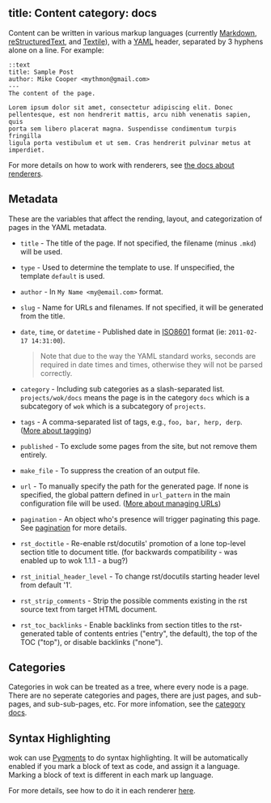 title: Content
category: docs
---
Content can be written in various markup languages (currently [Markdown][mkd],
[reStructuredText][rst], and [Textile][]), with a [YAML][yaml] header,
separated by 3 hyphens alone on a line. For example:

    ::text
    title: Sample Post
    author: Mike Cooper <mythmon@gmail.com>
    ---
    The content of the page.

    Lorem ipsum dolor sit amet, consectetur adipiscing elit. Donec
    pellentesque, est non hendrerit mattis, arcu nibh venenatis sapien, quis
    porta sem libero placerat magna. Suspendisse condimentum turpis fringilla
    ligula porta vestibulum et ut sem. Cras hendrerit pulvinar metus at
    imperdiet.

For more details on how to work with renderers, see [the docs about
renderers](/docs/renderers/).

[mkd]: http://daringfireball.net/projects/markdown/
[rst]: http://docutils.sourceforge.net/rst.html
[textile]: http://textile.sitemonks.com/
[yaml]: http://www.yaml.org/


Metadata
--------
These are the variables that affect the rending, layout, and categorization of
pages in the YAML metadata.

 -  `title` - The title of the page. If not specified, the filename (minus
    `.mkd`) will be used.
 -  `type` - Used to determine the template to use. If unspecified, the
    template `default` is used.
 -  `author` - In `My Name <my@email.com>` format.
 -  `slug` - Name for URLs and filenames. If not specified, it will be
    generated from the title.
 -  `date`, `time`, or `datetime` - Published date in [ISO8601][8601] format
    (ie: `2011-02-17 14:31:00`).

    > Note that due to the way the YAML standard works, seconds are required
    > in date times and times, otherwise they will not be parsed correctly.

 -  `category` - Including sub categories as a slash-separated list.
    `projects/wok/docs` means the page is in the category `docs` which is a
    subcategory of `wok` which is a subcategory of
     `projects`.
 -  `tags` - A comma-separated list of tags, e.g., `foo, bar, herp, derp`.
    ([More about tagging][tagging])
 -  `published` - To exclude some pages from the site, but not remove them
    entirely.
 -  `make_file` - To suppress the creation of an output file.
 -  `url` - To manually specify the path for the generated page. If none is
    specified, the global pattern defined in `url_pattern` in the main
    configuration file will be used. ([More about managing URLs][URLs])
-   `pagination` - An object who's presence will trigger paginating this page.
    See [pagination][] for more details.
-   `rst_doctitle` - Re-enable rst/docutils' promotion of a lone top-level
    section title to document title.
    (for backwards compatibility - was enabled up to wok 1.1.1 - a bug?)
-   `rst_initial_header_level` - To change rst/docutils starting header level
    from default '1'. 
-   `rst_strip_comments` - Strip the possible comments existing in the rst
     source text from target HTML document.
-   `rst_toc_backlinks` - Enable backlinks from section titles to
     the rst-generated table of contents entries ("entry", the default),
     the top of the TOC ("top"), or disable backlinks ("none").

[8601]: http://en.wikipedia.org/wiki/ISO_8601
[URLs]: /docs/urls/
[tagging]: /docs/content/tagging/
[pagination]: /docs/pagination/

Categories
----------
Categories in wok can be treated as a tree, where every node is a page. There
are no seperate categories and pages, there are just pages, and sub-pages, and
sub-sub-pages, etc. For more infomation, see the [category
docs](/docs/content/categories/).

Syntax Highlighting
-------------------
wok can use [Pygments][pyg] to do syntax highlighting. It will be automatically
enabled if you mark a block of text as code, and assign it a language. Marking
a block of text is different in each mark up language.

For more details, see how to do it in each renderer
[here](/docs/renderers/#heading-syntax-highlighting).

[pyg]: http://pygments.org
